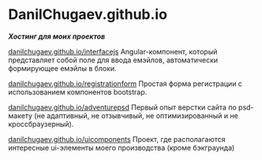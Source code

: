 # DanilChugaev.github.io
<strong><em>Хостинг для моих проектов</em></strong> </br>
<p><a href="https://danilchugaev.github.io/interfacejs/" target="_blank">danilchugaev.github.io/interfacejs</a> Angular-компонент, который представляет собой поле для ввода емэйлов, автоматически формирующее емэйлы в блоки.</p>
<p><a href="https://danilchugaev.github.io/registrationform/" target="_blank">danilchugaev.github.io/registrationform</a> Простая форма регистрации с использованием компонентов bootstrap.</p>
<p><a href="https://danilchugaev.github.io/adventurepsd/" target="_blank">danilchugaev.github.io/adventurepsd</a> Первый опыт верстки сайта по psd-макету (не адаптивный, не отзывчивый, не оптимизированный и не кроссбраузерный).</p>
<p><a href="https://danilchugaev.github.io/uicomponents/" target="_blank">danilchugaev.github.io/uicomponents</a> Проект, где располагаются интересные ui-элементы моего производства (кроме бэкграунда)</p>
